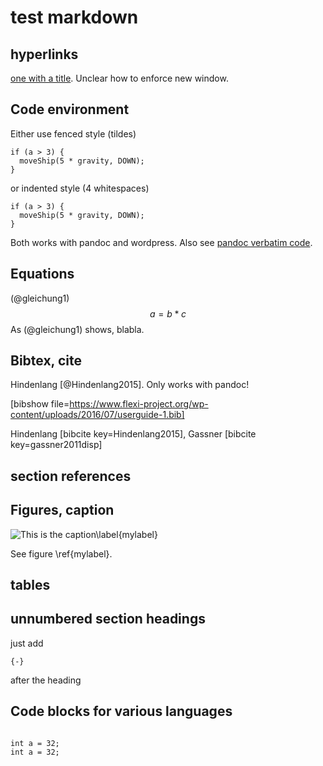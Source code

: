 # test markdown
## hyperlinks
[one with a title](http://fsf.org "click here for a good time!"). Unclear how to enforce new window.

## Code environment
Either use fenced style (tildes) 

~~~~~~~
if (a > 3) {
  moveShip(5 * gravity, DOWN);
}
~~~~~~~

or indented style (4 whitespaces)

    if (a > 3) {
      moveShip(5 * gravity, DOWN);
    }

Both works with pandoc and wordpress. Also see [pandoc verbatim code](http://pandoc.org/README.html#verbatim-code-blocks "pandoc verbatim code").

## Equations
(@gleichung1) $$a=b*c$$
As (@gleichung1) shows, blabla.

## Bibtex, cite
Hindenlang [@Hindenlang2015]. Only works with pandoc!

[bibshow file=https://www.flexi-project.org/wp-content/uploads/2016/07/userguide-1.bib]

Hindenlang [bibcite key=Hindenlang2015], Gassner [bibcite key=gassner2011disp]


## section references
## Figures, caption
![This is the caption\label{mylabel}](https://www.flexi-project.org/wp-content/uploads/2016/01/M7_ROE_N7M10_q_0000060p2000000.jpg)

See figure \ref{mylabel}.

## tables
## unnumbered section headings
  just add 

    {-}

 after the heading

## Code blocks for various languages

``` {.C}

int a = 32;
int a = 32;

```

